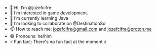 - 👋 Hi, I’m @jozefcifre
- 👀 I’m interested in game development.
- 🌱 I’m currently learning Java
- 💞️ I’m looking to collaborate on @DestinationSol
- 📫 How to reach me: jozefcifre@gmail.com and jozefcifre@proton.me
- 😄 Pronouns: he/him
- ⚡ Fun fact: There's no fun fact at the moment :(

<!---
jozefcifre/jozefcifre is a ✨ special ✨ repository because its `README.md` (this file) appears on your GitHub profile.
You can click the Preview link to take a look at your changes.
--->
